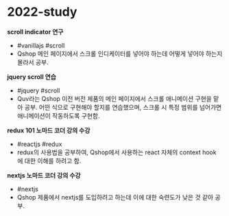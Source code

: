 # 2022-study



**scroll indicator 연구**
- #vanillajs #scroll
- Qshop 메인 페이지에서 스크롤 인디케이터를 넣어야 하는데 어떻게 넣어야 하는지 몰라서 공부.
  
**jquery scroll 연습**
- #jquery #scroll
- Quv라는 Qshop 이전 버전 제품의 메인 페이지에서 스크롤 애니메이션 구현을 맡아 공부. 어떤 식으로 구현해야 할지를 연습했으며, 스크롤 시 특정 범위를 넘어가면 애니메이션이 작동하도록 구현함.

**redux 101 노마드 코더 강의 수강**
- #reactjs #redux
- redux의 사용법을 공부하여, Qshop에서 사용하는 react 자체의 context hook 에 대한 이해를 하려고 함.

**nextjs 노마드 코더 강의 수강**
- #nextjs
- Qshop 제품에서 nextjs를 도입하려고 하는데 이에 대한 숙련도가 낮은 것 같아 공부.

